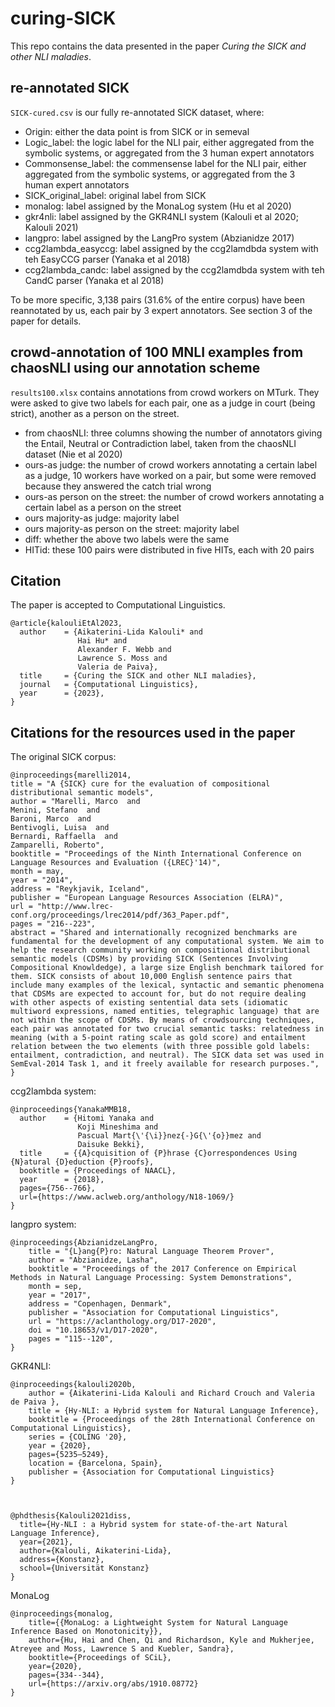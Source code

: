 # curing-SICK

This repo contains the data presented in the paper *Curing the SICK and other NLI maladies*.

## re-annotated SICK

`SICK-cured.csv` is our fully re-annotated SICK dataset, where:

- Origin: either the data point is from SICK or in semeval
- Logic_label: the logic label for the NLI pair, either aggregated from the symbolic systems, or aggregated from the 3 human expert annotators
- Commonsense_label: the commensense label for the NLI pair, either aggregated from the symbolic systems, or aggregated from the 3 human expert annotators
- SICK_original_label: original label from SICK
- monalog: label assigned by the MonaLog system (Hu et al 2020)
- gkr4nli: label assigned by the GKR4NLI system (Kalouli et al 2020; Kalouli 2021)	
- langpro: label assigned by the LangPro system (Abzianidze 2017)
- ccg2lambda_easyccg: label assigned by the ccg2lamdbda system with teh EasyCCG parser (Yanaka et al 2018)
- ccg2lambda_candc: label assigned by the ccg2lamdbda system with teh CandC parser (Yanaka et al 2018)

To be more specific, 3,138 pairs (31.6% of the entire corpus) have been reannotated by us, each pair by 3 expert annotators. See section 3 of the paper for details. 

## crowd-annotation of 100 MNLI examples from chaosNLI using our annotation scheme

`results100.xlsx` contains annotations from crowd workers on MTurk. 
They were asked to give two labels for each pair, one as a judge in court (being strict), another as a person on the street.

- from chaosNLI: three columns showing the number of annotators giving the Entail, Neutral or Contradiction label, taken from the chaosNLI dataset (Nie et al 2020)
- ours-as judge: the number of crowd workers annotating a certain label as a judge, 10 workers have worked on a pair, but some were removed because they answered the catch trial wrong
- ours-as person on the street: the number of crowd workers annotating a certain label as a person on the street
- ours majority-as judge: majority label
- ours majority-as person on the street: majority label
- diff: whether the above two labels were the same
- HITid: these 100 pairs were distributed in five HITs, each with 20 pairs


## Citation

The paper is accepted to Computational Linguistics. 

```
@article{kalouliEtAl2023, 
  author    = {Aikaterini-Lida Kalouli* and
               Hai Hu* and
               Alexander F. Webb and
               Lawrence S. Moss and
               Valeria de Paiva},
  title     = {Curing the SICK and other NLI maladies},
  journal   = {Computational Linguistics},
  year      = {2023},
}
```

## Citations for the resources used in the paper

The original SICK corpus:
```
@inproceedings{marelli2014,
title = "A {SICK} cure for the evaluation of compositional distributional semantic models",
author = "Marelli, Marco  and
Menini, Stefano  and
Baroni, Marco  and
Bentivogli, Luisa  and
Bernardi, Raffaella  and
Zamparelli, Roberto",
booktitle = "Proceedings of the Ninth International Conference on Language Resources and Evaluation ({LREC}'14)",
month = may,
year = "2014",
address = "Reykjavik, Iceland",
publisher = "European Language Resources Association (ELRA)",
url = "http://www.lrec-conf.org/proceedings/lrec2014/pdf/363_Paper.pdf",
pages = "216--223",
abstract = "Shared and internationally recognized benchmarks are fundamental for the development of any computational system. We aim to help the research community working on compositional distributional semantic models (CDSMs) by providing SICK (Sentences Involving Compositional Knowldedge), a large size English benchmark tailored for them. SICK consists of about 10,000 English sentence pairs that include many examples of the lexical, syntactic and semantic phenomena that CDSMs are expected to account for, but do not require dealing with other aspects of existing sentential data sets (idiomatic multiword expressions, named entities, telegraphic language) that are not within the scope of CDSMs. By means of crowdsourcing techniques, each pair was annotated for two crucial semantic tasks: relatedness in meaning (with a 5-point rating scale as gold score) and entailment relation between the two elements (with three possible gold labels: entailment, contradiction, and neutral). The SICK data set was used in SemEval-2014 Task 1, and it freely available for research purposes.",
}
```

ccg2lambda system:
```
@inproceedings{YanakaMMB18, 
  author    = {Hitomi Yanaka and
               Koji Mineshima and
               Pascual Mart{\'{\i}}nez{-}G{\'{o}}mez and
               Daisuke Bekki},
  title     = {{A}cquisition of {P}hrase {C}orrespondences Using {N}atural {D}eduction {P}roofs},
  booktitle = {Proceedings of NAACL}, 
  year      = {2018},
  pages={756--766},
  url={https://www.aclweb.org/anthology/N18-1069/}
}
```

langpro system:
```
@inproceedings{AbzianidzeLangPro,
    title = "{L}ang{P}ro: Natural Language Theorem Prover",
    author = "Abzianidze, Lasha",
    booktitle = "Proceedings of the 2017 Conference on Empirical Methods in Natural Language Processing: System Demonstrations",
    month = sep,
    year = "2017",
    address = "Copenhagen, Denmark",
    publisher = "Association for Computational Linguistics",
    url = "https://aclanthology.org/D17-2020",
    doi = "10.18653/v1/D17-2020",
    pages = "115--120",
}
```

GKR4NLI:
```
@inproceedings{kalouli2020b, 
	author = {Aikaterini-Lida Kalouli and Richard Crouch and Valeria de Paiva },
	title = {Hy-NLI: a Hybrid system for Natural Language Inference},
	booktitle = {Proceedings of the 28th International Conference on Computational Linguistics},
	series = {COLING '20},
	year = {2020},
    pages={5235–5249},
	location = {Barcelona, Spain},
	publisher = {Association for Computational Linguistics}
} 



@phdthesis{Kalouli2021diss, 
  title={Hy-NLI : a Hybrid system for state-of-the-art Natural Language Inference},
  year={2021},
  author={Kalouli, Aikaterini-Lida},
  address={Konstanz},
  school={Universität Konstanz}
}
```

MonaLog
```
@inproceedings{monalog,
	title={{MonaLog: a Lightweight System for Natural Language Inference Based on Monotonicity}},
	author={Hu, Hai and Chen, Qi and Richardson, Kyle and Mukherjee, Atreyee and Moss, Lawrence S and Kuebler, Sandra},
	booktitle={Proceedings of SCiL},
	year={2020},
    pages={334--344},
	url={https://arxiv.org/abs/1910.08772}
}
```



